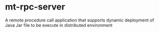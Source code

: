 mt-rpc-server
=============

A remote procedure call application that supports dynamic deployment of Java Jar file to be execute in distributed environment
